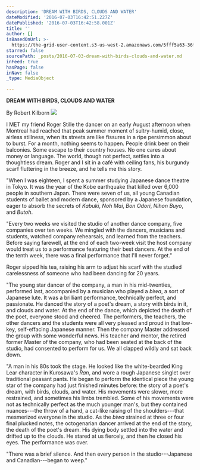 ```yaml
---
description: 'DREAM WITH BIRDS, CLOUDS AND WATER'
dateModified: '2016-07-03T16:42:51.227Z'
datePublished: '2016-07-03T16:42:58.001Z'
title: ''
author: []
isBasedOnUrl: >-
  https://the-grid-user-content.s3-us-west-2.amazonaws.com/5fff5a63-36f4-46d2-91d1-5b4e4d3bc1a3.jpg
starred: false
sourcePath: _posts/2016-07-03-dream-with-birds-clouds-and-water.md
inFeed: true
hasPage: false
inNav: false
_type: MediaObject

---
```

**DREAM WITH BIRDS, CLOUDS AND WATER**

By Robert Kilborn
![](https://the-grid-user-content.s3-us-west-2.amazonaws.com/5fff5a63-36f4-46d2-91d1-5b4e4d3bc1a3.jpg)

I MET my friend Roger Stille the dancer on an early August afternoon when Montreal had reached that peak summer moment of sultry-humid, close, airless stillness, when its streets are like fissures in a ripe persimmon about to burst. For a month, nothing seems to happen. People drink beer on their balconies. Some escape to their country houses. No one cares about money or language. The world, though not perfect, settles into a thoughtless dream. Roger and I sit in a café with ceiling fans, his burgundy scarf fluttering in the breeze, and he tells me this story.

"When I was eighteen, I spent a summer studying Japanese dance theatre in Tokyo. It was the year of the Kobe earthquake that killed over 6,000 people in southern Japan. There were seven of us, all young Canadian students of ballet and modern dance, sponsored by a Japanese foundation, eager to absorb the secrets of _Kabuki_, _Noh Mai_, _Bon Odori_, _Nihon Buyo_, and _Butoh_.

"Every two weeks we visited the studio of another dance company, five companies over ten weeks. We mingled with the dancers, musicians and students, watched company rehearsals, and learned from the teachers. Before saying farewell, at the end of each two-week visit the host company would treat us to a performance featuring their best dancers. At the end of the tenth week, there was a final performance that I'll never forget."

Roger sipped his tea, raising his arm to adjust his scarf with the studied carelessness of someone who had been dancing for 20 years.

"The young star dancer of the company, a man in his mid-twenties, performed last, accompanied by a musician who played a _biwa_, a sort of Japanese lute. It was a brilliant performance, technically perfect, and passionate. He danced the story of a poet's dream, a story with birds in it, and clouds and water. At the end of the dance, which depicted the death of the poet, everyone stood and cheered. The performers, the teachers, the other dancers and the students were all very pleased and proud in that low-key, self-effacing Japanese manner. Then the company Master addressed the group with some wonderful news. His teacher and mentor, the retired former Master of the company, who had been seated at the back of the studio, had consented to perform for us. We all clapped wildly and sat back down.

"A man in his 80s took the stage. He looked like the white-bearded King Lear character in Kurosawa's _Ran_, and wore a rough Japanese singlet over traditional peasant pants. He began to perform the identical piece the young star of the company had just finished minutes before: the story of a poet's dream, with birds, clouds, and water. His movements were slower, more restrained, and sometimes his limbs trembled. Some of his movements were not as technically perfect as the much younger man's, but they contained nuances---the throw of a hand, a cat-like raising of the shoulders---that mesmerized everyone in the studio. As the _biwa_ strained at three or four final plucked notes, the octogenarian dancer arrived at the end of the story, the death of the poet's dream. His dying body settled into the water and drifted up to the clouds. He stared at us fiercely, and then he closed his eyes. The performance was over.

"There was a brief silence. And then every person in the studio---Japanese and Canadian---began to weep."